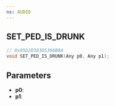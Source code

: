 ```yaml
---
ns: AUDIO
---
```

## SET_PED_IS_DRUNK

```c
// 0x95D2D383D5396B8A
void SET_PED_IS_DRUNK(Any p0, Any p1);
```

## Parameters
* **p0**:
* **p1**:
